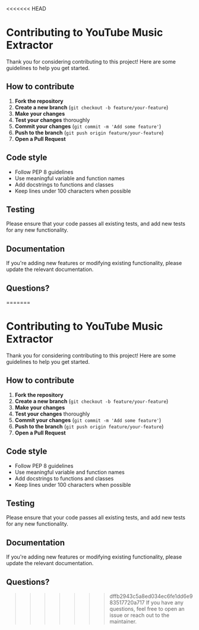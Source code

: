 <<<<<<< HEAD
# Contributing to YouTube Music Extractor

Thank you for considering contributing to this project! Here are some guidelines to help you get started.

## How to contribute

1. **Fork the repository**
2. **Create a new branch** (`git checkout -b feature/your-feature`)
3. **Make your changes**
4. **Test your changes** thoroughly
5. **Commit your changes** (`git commit -m 'Add some feature'`)
6. **Push to the branch** (`git push origin feature/your-feature`)
7. **Open a Pull Request**

## Code style

- Follow PEP 8 guidelines
- Use meaningful variable and function names
- Add docstrings to functions and classes
- Keep lines under 100 characters when possible

## Testing

Please ensure that your code passes all existing tests, and add new tests for any new functionality.

## Documentation

If you're adding new features or modifying existing functionality, please update the relevant documentation.

## Questions?

=======
# Contributing to YouTube Music Extractor

Thank you for considering contributing to this project! Here are some guidelines to help you get started.

## How to contribute

1. **Fork the repository**
2. **Create a new branch** (`git checkout -b feature/your-feature`)
3. **Make your changes**
4. **Test your changes** thoroughly
5. **Commit your changes** (`git commit -m 'Add some feature'`)
6. **Push to the branch** (`git push origin feature/your-feature`)
7. **Open a Pull Request**

## Code style

- Follow PEP 8 guidelines
- Use meaningful variable and function names
- Add docstrings to functions and classes
- Keep lines under 100 characters when possible

## Testing

Please ensure that your code passes all existing tests, and add new tests for any new functionality.

## Documentation

If you're adding new features or modifying existing functionality, please update the relevant documentation.

## Questions?

>>>>>>> dffb2943c5a8ed034ec6fe1dd6e983517720a717
If you have any questions, feel free to open an issue or reach out to the maintainer.